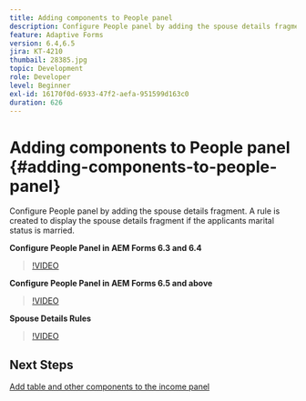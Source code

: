 ```yaml
---
title: Adding components to People panel
description: Configure People panel by adding the spouse details fragment. A rule is created to display the spouse details fragment if the applicants marital status is married.
feature: Adaptive Forms
version: 6.4,6.5
jira: KT-4210
thumbail: 28385.jpg
topic: Development
role: Developer
level: Beginner
exl-id: 16170f0d-6933-47f2-aefa-951599d163c0
duration: 626
---
```

# Adding components to People panel {#adding-components-to-people-panel}

Configure People panel by adding the spouse details fragment. A rule is created to display the spouse details fragment if the applicants marital status is married.

**Configure People Panel in AEM Forms 6.3 and 6.4**

>[!VIDEO](https://video.tv.adobe.com/v/22193?quality=12&learn=on)

**Configure People Panel in AEM Forms 6.5 and above**

>[!VIDEO](https://video.tv.adobe.com/v/28385?quality=12&learn=on)

**Spouse Details Rules**

>[!VIDEO](https://video.tv.adobe.com/v/22195?quality=12&learn=on)

## Next Steps

[Add table and other components to the income panel](./adding-table-to-income-panel.md)
